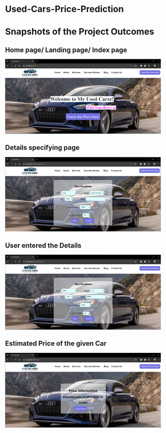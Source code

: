 # Used-Cars-Price-Prediction

# Snapshots of the Project Outcomes

## Home page/ Landing page/ Index page
![Image](images/home.png)

## Details specifying page
![Image](images/details.png)

## User entered the Details 
![Image](images/model.png)

## Estimated Price of the given Car 
![Image](images/result.png)


